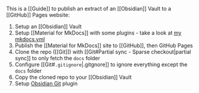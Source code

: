 This is a [[Guide]] to publish an extract of an [[Obsidian]] Vault to a [[GitHub]] Pages website:
1. Setup an [[Obsidian]] Vault
2. Setup [[Material for MkDocs]] with some plugins - take a look at [my mkdocs.yml](https://github.com/Chouffy/chouffy.github.io/blob/main/mkdocs.yml)
3. Publish the [[Material for MkDocs]] site to [[GitHub]], then GitHub Pages
4. Clone the repo ([[Git]]) with [[Git#Partial sync - Sparse checkout|partial sync]] to only fetch the `docs` folder
5. Configure [[Git#`.gitignore`|.gitgnore]] to ignore everything except the `docs` folder
6. Copy the cloned repo to your [[Obsidian]] Vault
7. Setup [Obsidian Git](https://github.com/denolehov/obsidian-git) plugin